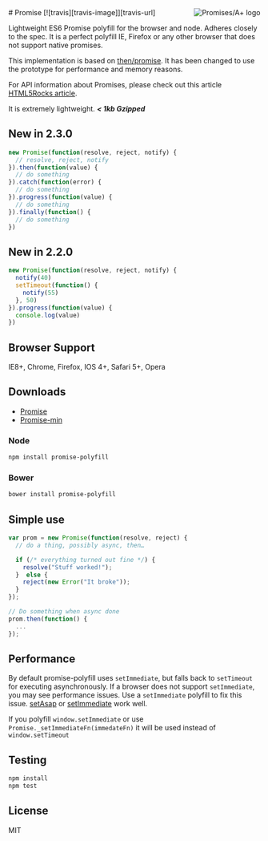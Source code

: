 <a href="http://promises-aplus.github.com/promises-spec">
    <img src="http://promises-aplus.github.com/promises-spec/assets/logo-small.png"
         align="right" alt="Promises/A+ logo" />
</a>
# Promise
[![travis][travis-image]][travis-url]

[travis-image]: https://img.shields.io/travis/crossjs/promise-polyfill.svg?style=flat
[travis-url]: https://travis-ci.org/crossjs/promise-polyfill


Lightweight ES6 Promise polyfill for the browser and node. Adheres closely to the spec. It is a perfect polyfill IE, Firefox or any other browser that does not support native promises.

This implementation is based on [then/promise](https://github.com/then/promise). It has been changed to use the prototype for performance and memory reasons.

For API information about Promises, please check out this article [HTML5Rocks article](http://www.html5rocks.com/en/tutorials/es6/promises/).

It is extremely lightweight. ***< 1kb Gzipped***

## New in 2.3.0
```js
new Promise(function(resolve, reject, notify) {
  // resolve, reject, notify
}).then(function(value) {
  // do something
}).catch(function(error) {
  // do something
}).progress(function(value) {
  // do something
}).finally(function() {
  // do something
})
```

## New in 2.2.0
```js
new Promise(function(resolve, reject, notify) {
  notify(40)
  setTimeout(function() {
    notify(55)
  }, 50)
}).progress(function(value) {
  console.log(value)
})
```

## Browser Support
IE8+, Chrome, Firefox, IOS 4+, Safari 5+, Opera

## Downloads

- [Promise](Promise.js)
- [Promise-min](Promise.min.js)

### Node
```bash
npm install promise-polyfill
```
### Bower
```bash
bower install promise-polyfill
```

## Simple use
```js
var prom = new Promise(function(resolve, reject) {
  // do a thing, possibly async, then…

  if (/* everything turned out fine */) {
    resolve("Stuff worked!");
  }  else {
    reject(new Error("It broke"));
  }
});

// Do something when async done
prom.then(function() {
  ...
});
```
## Performance
By default promise-polyfill uses `setImmediate`, but falls back to `setTimeout` for executing asynchronously. If a browser does not support `setImmediate`, you may see performance issues.
Use a `setImmediate` polyfill to fix this issue. [setAsap](https://github.com/taylorhakes/setAsap) or [setImmediate](https://github.com/YuzuJS/setImmediate) work well.

If you polyfill `window.setImmediate` or use `Promise._setImmediateFn(immedateFn)` it will be used instead of `window.setTimeout`

## Testing
```bash
npm install
npm test
```

## License
MIT
